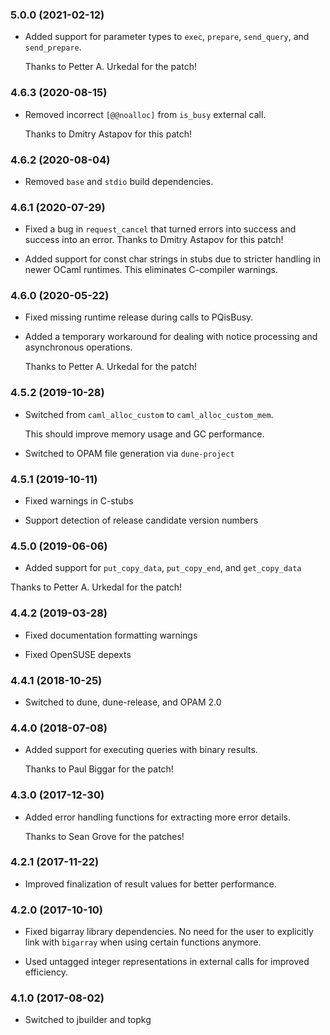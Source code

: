 ### 5.0.0 (2021-02-12)

  * Added support for parameter types to `exec`, `prepare`, `send_query`,
    and `send_prepare`.

    Thanks to Petter A. Urkedal for the patch!


### 4.6.3 (2020-08-15)

  * Removed incorrect `[@@noalloc]` from `is_busy` external call.

    Thanks to Dmitry Astapov for this patch!


### 4.6.2 (2020-08-04)

  * Removed `base` and `stdio` build dependencies.


### 4.6.1 (2020-07-29)

  * Fixed a bug in `request_cancel` that turned errors into success and
    success into an error.  Thanks to Dmitry Astapov for this patch!

  * Added support for const char strings in stubs due to stricter handling
    in newer OCaml runtimes.  This eliminates C-compiler warnings.


### 4.6.0 (2020-05-22)

  * Fixed missing runtime release during calls to PQisBusy.

  * Added a temporary workaround for dealing with notice processing and
    asynchronous operations.

    Thanks to Petter A. Urkedal for the patch!


### 4.5.2 (2019-10-28)

  * Switched from `caml_alloc_custom` to `caml_alloc_custom_mem`.

    This should improve memory usage and GC performance.

  * Switched to OPAM file generation via `dune-project`


### 4.5.1 (2019-10-11)

  * Fixed warnings in C-stubs

  * Support detection of release candidate version numbers


### 4.5.0 (2019-06-06)

  * Added support for `put_copy_data`, `put_copy_end`, and `get_copy_data`

  Thanks to Petter A. Urkedal for the patch!


### 4.4.2 (2019-03-28)

  * Fixed documentation formatting warnings

  * Fixed OpenSUSE depexts


### 4.4.1 (2018-10-25)

  * Switched to dune, dune-release, and OPAM 2.0


### 4.4.0 (2018-07-08)

  * Added support for executing queries with binary results.

    Thanks to Paul Biggar for the patch!


### 4.3.0 (2017-12-30)

  * Added error handling functions for extracting more error details.

    Thanks to Sean Grove for the patches!


### 4.2.1 (2017-11-22)

  * Improved finalization of result values for better performance.


### 4.2.0 (2017-10-10)

  * Fixed bigarray library dependencies.  No need for the user to explicitly
    link with `bigarray` when using certain functions anymore.

  * Used untagged integer representations in external calls for improved
    efficiency.


### 4.1.0 (2017-08-02)

  * Switched to jbuilder and topkg
